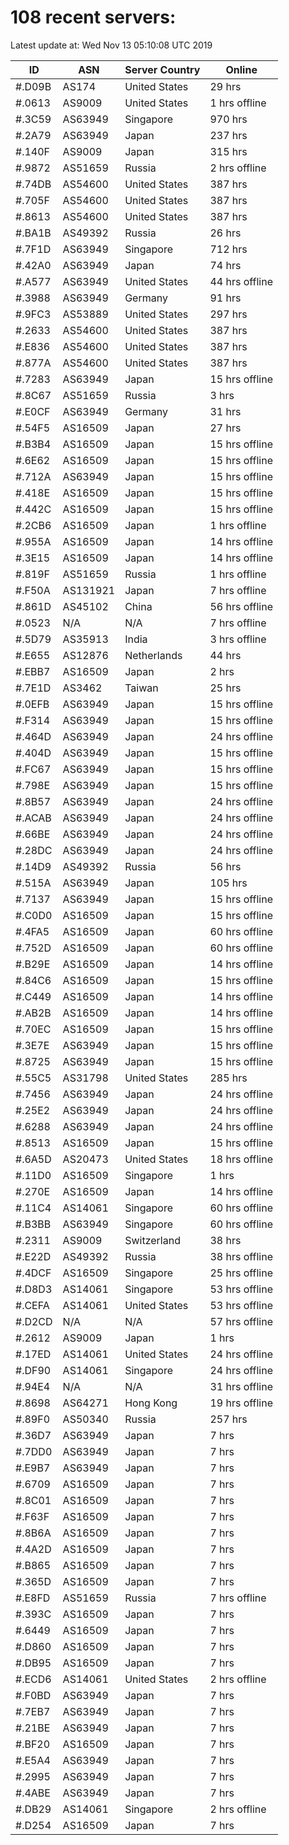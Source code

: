 # 108 recent servers:

Latest update at: Wed Nov 13 05:10:08 UTC 2019

| ID | ASN | Server Country | Online |
| -- | --- | -------------- | ------ |
| #.D09B | AS174 | United States | 29 hrs |
| #.0613 | AS9009 | United States | 1 hrs offline |
| #.3C59 | AS63949 | Singapore | 970 hrs |
| #.2A79 | AS63949 | Japan | 237 hrs |
| #.140F | AS9009 | Japan | 315 hrs |
| #.9872 | AS51659 | Russia | 2 hrs offline |
| #.74DB | AS54600 | United States | 387 hrs |
| #.705F | AS54600 | United States | 387 hrs |
| #.8613 | AS54600 | United States | 387 hrs |
| #.BA1B | AS49392 | Russia | 26 hrs |
| #.7F1D | AS63949 | Singapore | 712 hrs |
| #.42A0 | AS63949 | Japan | 74 hrs |
| #.A577 | AS63949 | United States | 44 hrs offline |
| #.3988 | AS63949 | Germany | 91 hrs |
| #.9FC3 | AS53889 | United States | 297 hrs |
| #.2633 | AS54600 | United States | 387 hrs |
| #.E836 | AS54600 | United States | 387 hrs |
| #.877A | AS54600 | United States | 387 hrs |
| #.7283 | AS63949 | Japan | 15 hrs offline |
| #.8C67 | AS51659 | Russia | 3 hrs |
| #.E0CF | AS63949 | Germany | 31 hrs |
| #.54F5 | AS16509 | Japan | 27 hrs |
| #.B3B4 | AS16509 | Japan | 15 hrs offline |
| #.6E62 | AS16509 | Japan | 15 hrs offline |
| #.712A | AS63949 | Japan | 15 hrs offline |
| #.418E | AS16509 | Japan | 15 hrs offline |
| #.442C | AS16509 | Japan | 15 hrs offline |
| #.2CB6 | AS16509 | Japan | 1 hrs offline |
| #.955A | AS16509 | Japan | 14 hrs offline |
| #.3E15 | AS16509 | Japan | 14 hrs offline |
| #.819F | AS51659 | Russia | 1 hrs offline |
| #.F50A | AS131921 | Japan | 7 hrs offline |
| #.861D | AS45102 | China | 56 hrs offline |
| #.0523 | N/A | N/A | 7 hrs offline |
| #.5D79 | AS35913 | India | 3 hrs offline |
| #.E655 | AS12876 | Netherlands | 44 hrs |
| #.EBB7 | AS16509 | Japan | 2 hrs |
| #.7E1D | AS3462 | Taiwan | 25 hrs |
| #.0EFB | AS63949 | Japan | 15 hrs offline |
| #.F314 | AS63949 | Japan | 15 hrs offline |
| #.464D | AS63949 | Japan | 24 hrs offline |
| #.404D | AS63949 | Japan | 15 hrs offline |
| #.FC67 | AS63949 | Japan | 15 hrs offline |
| #.798E | AS63949 | Japan | 15 hrs offline |
| #.8B57 | AS63949 | Japan | 24 hrs offline |
| #.ACAB | AS63949 | Japan | 24 hrs offline |
| #.66BE | AS63949 | Japan | 24 hrs offline |
| #.28DC | AS63949 | Japan | 24 hrs offline |
| #.14D9 | AS49392 | Russia | 56 hrs |
| #.515A | AS63949 | Japan | 105 hrs |
| #.7137 | AS63949 | Japan | 15 hrs offline |
| #.C0D0 | AS16509 | Japan | 15 hrs offline |
| #.4FA5 | AS16509 | Japan | 60 hrs offline |
| #.752D | AS16509 | Japan | 60 hrs offline |
| #.B29E | AS16509 | Japan | 14 hrs offline |
| #.84C6 | AS16509 | Japan | 15 hrs offline |
| #.C449 | AS16509 | Japan | 14 hrs offline |
| #.AB2B | AS16509 | Japan | 14 hrs offline |
| #.70EC | AS16509 | Japan | 15 hrs offline |
| #.3E7E | AS63949 | Japan | 15 hrs offline |
| #.8725 | AS63949 | Japan | 15 hrs offline |
| #.55C5 | AS31798 | United States | 285 hrs |
| #.7456 | AS63949 | Japan | 24 hrs offline |
| #.25E2 | AS63949 | Japan | 24 hrs offline |
| #.6288 | AS63949 | Japan | 24 hrs offline |
| #.8513 | AS16509 | Japan | 15 hrs offline |
| #.6A5D | AS20473 | United States | 18 hrs offline |
| #.11D0 | AS16509 | Singapore | 1 hrs |
| #.270E | AS16509 | Japan | 14 hrs offline |
| #.11C4 | AS14061 | Singapore | 60 hrs offline |
| #.B3BB | AS63949 | Singapore | 60 hrs offline |
| #.2311 | AS9009 | Switzerland | 38 hrs |
| #.E22D | AS49392 | Russia | 38 hrs offline |
| #.4DCF | AS16509 | Singapore | 25 hrs offline |
| #.D8D3 | AS14061 | Singapore | 53 hrs offline |
| #.CEFA | AS14061 | United States | 53 hrs offline |
| #.D2CD | N/A | N/A | 57 hrs offline |
| #.2612 | AS9009 | Japan | 1 hrs |
| #.17ED | AS14061 | United States | 24 hrs offline |
| #.DF90 | AS14061 | Singapore | 24 hrs offline |
| #.94E4 | N/A | N/A | 31 hrs offline |
| #.8698 | AS64271 | Hong Kong | 19 hrs offline |
| #.89F0 | AS50340 | Russia | 257 hrs |
| #.36D7 | AS63949 | Japan | 7 hrs |
| #.7DD0 | AS63949 | Japan | 7 hrs |
| #.E9B7 | AS63949 | Japan | 7 hrs |
| #.6709 | AS16509 | Japan | 7 hrs |
| #.8C01 | AS16509 | Japan | 7 hrs |
| #.F63F | AS16509 | Japan | 7 hrs |
| #.8B6A | AS16509 | Japan | 7 hrs |
| #.4A2D | AS16509 | Japan | 7 hrs |
| #.B865 | AS16509 | Japan | 7 hrs |
| #.365D | AS16509 | Japan | 7 hrs |
| #.E8FD | AS51659 | Russia | 7 hrs offline |
| #.393C | AS16509 | Japan | 7 hrs |
| #.6449 | AS16509 | Japan | 7 hrs |
| #.D860 | AS16509 | Japan | 7 hrs |
| #.DB95 | AS16509 | Japan | 7 hrs |
| #.ECD6 | AS14061 | United States | 2 hrs offline |
| #.F0BD | AS63949 | Japan | 7 hrs |
| #.7EB7 | AS63949 | Japan | 7 hrs |
| #.21BE | AS63949 | Japan | 7 hrs |
| #.BF20 | AS16509 | Japan | 7 hrs |
| #.E5A4 | AS63949 | Japan | 7 hrs |
| #.2995 | AS63949 | Japan | 7 hrs |
| #.4ABE | AS63949 | Japan | 7 hrs |
| #.DB29 | AS14061 | Singapore | 2 hrs offline |
| #.D254 | AS16509 | Japan | 7 hrs |

